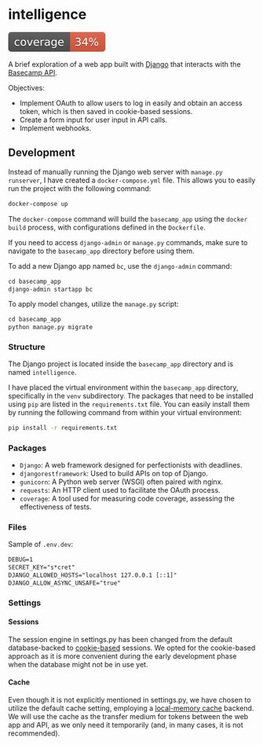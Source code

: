 # intelligence

![coverage](https://raw.githubusercontent.com/oonid/intelligence/master/coverage_badge.svg?sanitize=true)

A brief exploration of a web app built with [Django](https://www.djangoproject.com/) that interacts with the [Basecamp API](https://github.com/basecamp/bc3-api).

Objectives:
* Implement OAuth to allow users to log in easily and obtain an access token, which is then saved in cookie-based sessions.
* Create a form input for user input in API calls.
* Implement webhooks.

## Development

Instead of manually running the Django web server with `manage.py runserver`, I have created a `docker-compose.yml` file.
This allows you to easily run the project with the following command:

```bash
docker-compose up
```

The `docker-compose` command will build the `basecamp_app` using the `docker build` process,
with configurations defined in the `Dockerfile`.

If you need to access `django-admin` or `manage.py` commands, make sure to navigate to the `basecamp_app` directory
before using them.

To add a new Django app named `bc`, use the `django-admin` command:
```shell
cd basecamp_app
django-admin startapp bc
```
To apply model changes, utilize the `manage.py` script:
```shell
cd basecamp_app
python manage.py migrate
```

### Structure

The Django project is located inside the `basecamp_app` directory and is named `intelligence`.

I have placed the virtual environment within the `basecamp_app` directory, specifically in the `venv` subdirectory.
The packages that need to be installed using `pip` are listed in the `requirements.txt` file.
You can easily install them by running the following command from within your virtual environment:

```bash
pip install -r requirements.txt
```

### Packages

* `Django`: A web framework designed for perfectionists with deadlines.
* `djangorestframework`: Used to build APIs on top of Django.
* `gunicorn`: A Python web server (WSGI) often paired with nginx.
* `requests`: An HTTP client used to facilitate the OAuth process.
* `coverage`: A tool used for measuring code coverage, assessing the effectiveness of tests.

### Files

Sample of `.env.dev`:
```
DEBUG=1
SECRET_KEY="s*cret"
DJANGO_ALLOWED_HOSTS="localhost 127.0.0.1 [::1]"
DJANGO_ALLOW_ASYNC_UNSAFE="true"
```

### Settings

#### Sessions

The session engine in settings.py has been changed from the default database-backed to 
[cookie-based](https://docs.djangoproject.com/en/dev/topics/http/sessions/#using-cookie-based-sessions) sessions.
We opted for the cookie-based approach as it is more convenient during the early development phase when the database 
might not be in use yet.

#### Cache

Even though it is not explicitly mentioned in settings.py, we have chosen to utilize the default cache setting,
employing a [local-memory cache](https://docs.djangoproject.com/en/dev/topics/cache/#local-memory-caching) backend. 
We will use the cache as the transfer medium for tokens between the web app and API, as we only need it temporarily 
(and, in many cases, it is not recommended).

